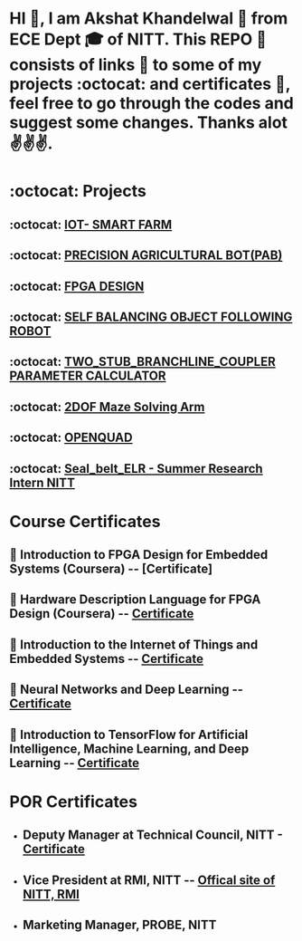 # HI :wave:, I am Akshat Khandelwal :boy: from ECE Dept :mortar_board: of NITT. This REPO :page_with_curl: consists of links :link: to some of my projects :octocat: and certificates :scroll:, feel free to go through the codes and suggest some changes. Thanks alot:v::v::v:.


# :octocat: Projects
## :octocat: [IOT- SMART FARM](https://github.com/kakshat1205/IOT_Smart_Farm)

## :octocat: [PRECISION AGRICULTURAL BOT(PAB)](https://github.com/kakshat1205/PAB)

## :octocat: [FPGA DESIGN](https://github.com/kakshat1205/FPGA_Design)

## :octocat: [SELF BALANCING OBJECT FOLLOWING ROBOT](https://github.com/kakshat1205/self-balancing-bot)

## :octocat:  [TWO_STUB_BRANCHLINE_COUPLER PARAMETER CALCULATOR](https://github.com/kakshat1205/Two_Stub_Branchline-Coupler)

## :octocat: [2DOF Maze Solving Arm](https://github.com/kakshat1205/Genesis-19)

## :octocat: [OPENQUAD](https://github.com/kakshat1205/openquad)

## :octocat: [Seal_belt_ELR - Summer Research Intern NITT](https://github.com/kakshat1205/Seat_Belt_ELR)


# Course Certificates
 ## :scroll: Introduction to FPGA Design for Embedded Systems (Coursera) -- [Certificate]

 ## :scroll: Hardware Description Language for FPGA Design (Coursera) -- [Certificate](https://github.com/kakshat1205/Projects-Certificates/blob/main/FOLDER/Coursera%20JPCK58YCXD2S.pdf)

 ## :scroll: Introduction to the Internet of Things and Embedded Systems -- [Certificate](https://github.com/kakshat1205/Projects-Certificates/blob/main/FOLDER/Coursera%20H8X9NJYLJ85J.pdf)

 ## :scroll: Neural Networks and Deep Learning -- [Certificate](https://github.com/kakshat1205/Projects-Certificates/blob/main/FOLDER/Coursera%20Y7UC8AKRRR4J.pdf)

 ## :scroll: Introduction to TensorFlow for Artificial Intelligence, Machine Learning, and Deep Learning -- [Certificate](https://github.com/kakshat1205/Projects-Certificates/blob/main/FOLDER/Coursera%20859NHPKPHYEQ.pdf)


# POR Certificates
- ## Deputy Manager at Technical Council, NITT - [Certificate](https://github.com/kakshat1205/Projects-Certificates/blob/main/FOLDER/Akshat%20Khandelwal.pdf)


- ## Vice President at RMI, NITT -- [Offical site of NITT, RMI](http://rmi.nitt.edu/members.html)  

- ## Marketing Manager, PROBE, NITT




